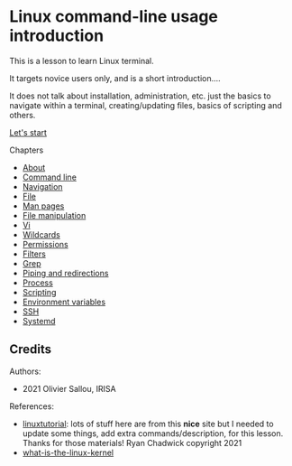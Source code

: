# Linux command-line usage introduction

This is a lesson to learn Linux terminal.

It targets novice users only, and is a short introduction....

It does not talk about installation, administration, etc. just the basics
to navigate within a terminal, creating/updating files, basics of scripting and others.

[Let's start](chapters/01_about.md)

Chapters

* [About](chapters/01_about.md)
* [Command line](chapters/02_commandline.md)
* [Navigation](chapters/03_navigation.md)
* [File](chapters/04_files.md)
* [Man pages](chapters/05_man.md)
* [File manipulation](chapters/06_file_manipulation.md)
* [Vi](chapters/07_vi.md)
* [Wildcards](chapters/08_wildcards.md)
* [Permissions](chapters/09_permissions.md)
* [Filters](chapters/10_filters.md)
* [Grep](chapters/11_grep.md)
* [Piping and redirections](chapters/12_piping.md)
* [Process](chapters/13_process.md)
* [Scripting](chapters/14_scripting.md)
* [Environment variables](chapters/15_envvars.md)
* [SSH](chapters/16_ssh.md)
* [Systemd](chapters/17_systemd.md)


## Credits

Authors:

* 2021 Olivier Sallou, IRISA

References:

* [linuxtutorial](https://ryanstutorials.net/linuxtutorial/commandline.php): lots of stuff here are from this **nice** site but I needed to update some things, add extra commands/description, for this lesson. Thanks for those materials! Ryan Chadwick copyright 2021
* [what-is-the-linux-kernel](https://www.redhat.com/en/topics/linux/what-is-the-linux-kernel)
